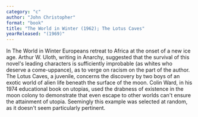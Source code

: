 ```yaml
---
category: "c"
author: "John Christopher"
format: "book"
title: "The World in Winter (1962); The Lotus Caves"
yearReleased: "(1969)"
---
```

In The World in Winter Europeans retreat to Africa at the onset of a new ice age. Arthur W. Uloth, writing in Anarchy, suggested that the survival of this novel's leading characters is sufficiently improbable (as whites who deserve a come-uppance), as to verge on racism on the part of the author.
 
The Lotus Caves, a juvenile, concerns the discovery by two boys of an exotic world of alien life beneath the surface of the moon. Colin Ward, in his 1974 educational book on utopias, used the drabness of existence in the moon colony to demonstrate that even escape to other worlds can't ensure the attainment of utopia. Seemingly this example was selected at random, as it doesn't seem particularly pertinent.
 
 